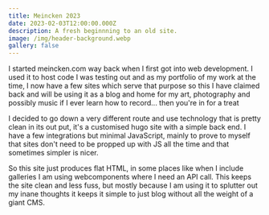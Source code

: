 ```yaml
---
title: Meincken 2023
date: 2023-02-03T12:00:00.000Z
description: A fresh beginnning to an old site.
image: /img/header-background.webp
gallery: false
---
```


I started meincken.com way back when I first got into web development. I used it to host code I was testing out and as my portfolio of my work
at the time, I now have a few sites which serve that purpose so this I have claimed back and will be using it as a blog and home for my art, 
photography and possibly music if I ever learn how to record... then you're in for a treat

I decided to go down a very different route and use technology that is pretty clean in its out put, it's a customised hugo site with a simple back end.
I have a few integrations but minimal JavaScript, mainly to prove to myself that sites don't need to be propped up with JS all the time and that sometimes
simpler is nicer.

So this site just produces flat HTML, in some places like when I include galleries I am using webcomponents where I need an API call. This keeps the site clean
and less fuss, but mostly because I am using it to splutter out my inane thoughts it keeps it simple to just blog without all the weight of a giant CMS.
